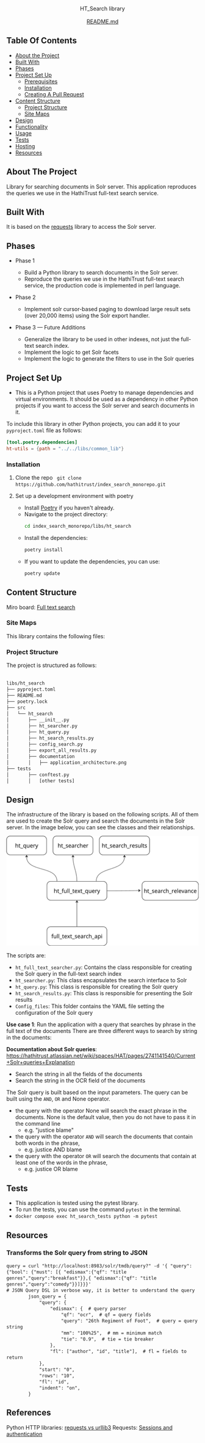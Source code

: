 <br/>
  <p align="center">
    HT_Search library
    <br/>
    <br/>
    <a href="https://github.com/hathitrust/index_search_monorepo/tree/main/libs/ht_search">README.md</a>
  </p>

## Table Of Contents

* [About the Project](#about-the-project)
* [Built With](#built-with)
* [Phases](#phases)
* [Project Set Up](#project-set-up)
  * [Prerequisites](#prerequisites)
  * [Installation](#installation)
  * [Creating A Pull Request](#creating-a-pull-request)
* [Content Structure](#content-structure)
  * [Project Structure](#project-structure)
  * [Site Maps](#site-maps)
* [Design](#design)
* [Functionality](#functionality)
* [Usage](#usage)
* [Tests](#tests)
* [Hosting](#hosting)
* [Resources](#resources)

## About The Project

Library for searching documents in Solr server. This application reproduces the queries we use in the 
HathiTrust full-text search service.

## Built With
It is based on the [requests](https://docs.python-requests.org/en/latest/) library to access the Solr server.

## Phases
- Phase 1
  - Build a Python library to search documents in the Solr server.
  - Reproduce the queries we use in the HathiTrust full-text search service, the production code is implemented in perl language.

- Phase 2 
  - Implement solr cursor-based paging to download large result sets (over 20,000 items) using the Solr export handler.

- Phase 3 — Future Additions
    - Generalize the library to be used in other indexes, not just the full-text search index.
    - Implement the logic to get Solr facets
    - Implement the logic to generate the filters to use in the Solr queries

## Project Set Up
* This is a Python project that uses Poetry to manage dependencies and virtual environments. It should be used as a 
dependency in other Python projects if you want to access the Solr server and search documents in it.

To include this library in other Python projects, you can add it to your `pyproject.toml` file as follows:

```toml 
[tool.poetry.dependencies]
ht-utils = {path = "../../libs/common_lib"}
```

### Installation

1. Clone the repo
   ``` git clone https://github.com/hathitrust/index_search_monorepo.git```

2. Set up a development environment with poetry

    - Install [Poetry](https://python-poetry.org/docs/#installation) if you haven't already.
    - Navigate to the project directory:
      ```bash
      cd index_search_monorepo/libs/ht_search
      ```
    - Install the dependencies:
      ```bash
      poetry install
      ```
    - If you want to update the dependencies, you can use:
      ```bash
      poetry update
      ```

## Content Structure

Miro board: [Full text search](https://miro.com/app/board/uXjVM1-Swlw=/)

### Site Maps

This library contains the following files:

### Project Structure

The project is structured as follows:

```aiignore

libs/ht_search
├── pyproject.toml
├── README.md
├── poetry.lock
├── src
│   └── ht_search
│       ├── __init__.py
│       ├── ht_searcher.py
│       ├── ht_query.py
│       ├── ht_search_results.py
│       ├── config_search.py
│       ├── export_all_results.py
│       ├── documentation
│       │   ├── application_architecture.png
├── tests
│       ├── conftest.py
│       │   [other tests]
```

## Design

The infrastructure of the library is based on the following scripts. All of them are used to create the Solr query 
and search the documents in the Solr server. In the image below, you can see the classes and their relationships.

![application_architecture.png](documentation/application_architecture.png)

The scripts are:
* `ht_full_text_searcher.py`: Contains the class responsible for creating the Solr query in the full-text search index
* `ht_searcher.py`: This class encapsulates the search interface to Solr
* `ht_query.py`: This class is responsible for creating the Solr query
* `ht_search_results.py`: This class is responsible for presenting the Solr results
* `Config_files`: This folder contains the YAML file setting the configuration of the Solr query

**Use case 1**: Run the application with a query that searches by phrase in the full text of the documents
There are three different ways to search by string in the documents:

**Documentation about Solr queries**: https://hathitrust.atlassian.net/wiki/spaces/HAT/pages/2741141540/Current+Solr+queries+Explanation

* Search the string in all the fields of the documents
* Search the string in the OCR field of the documents

The Solr query is built based on the input parameters. The query can be built using the `AND`, `OR` and None operator.
   * the query with the operator None will search the exact phrase in the documents. None is the default value, then you do not have to pass it in the command line
     * e.g. "justice blame"
   * the query with the operator `AND` will search the documents that contain both words in the phrase, 
     * e.g. justice AND blame
   * the query with the operator `OR` will search the documents that contain at least one of the words in the phrase, 
     * e.g. justice OR blame

## Tests
- This application is tested using the pytest library.
- To run the tests, you can use the command `pytest` in the terminal.
- ```docker compose exec ht_search_tests python -m pytest```

## Resources

### Transforms the Solr query from string to JSON

``` 
query = curl "http://localhost:8983/solr/tmdb/query?" -d '{	"query": {"bool": {"must": [{ "edismax":{"qf": "title genres","query":"breakfast"}},{ "edismax":{"qf": "title genres","query":"comedy"}}]}}}'
# JSON Query DSL in verbose way, it is better to understand the query
        json_query = {
            "query": {
                "edismax": {  # query parser
                    "qf": "ocr",  # qf = query fields
                    "query": "26th Regiment of Foot",  # query = query string
                    "mm": "100%25",  # mm = minimum match
                    "tie": "0.9",  # tie = tie breaker
                },
                "fl": ["author", "id", "title"],  # fl = fields to return
            },
            "start": "0",
            "rows": "10",
            "fl": "id",
            "indent": "on",
        }
```

## References

Python HTTP libraries: [requests vs urllib3](https://medium.com/@technige/what-does-requests-offer-over-urllib3-in-2022-e6a38d9273d9)
Requests: [Sessions and authentication](https://www.geeksforgeeks.org/python-requests-tutorial/)
